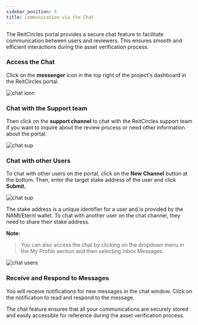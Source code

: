 ```yaml
---
sidebar_position: 4
title: Communication via the Chat
---
```



The ReitCircles portal provides a secure chat feature to facilitate communication between users and reviewers. This ensures smooth and efficient interactions during the asset verification process.


### Access the Chat

Click on the **messenger** icon in the top right of the project's dashboard in the ReitCircles portal. 


![chat icon](/img/chat/chat_icon.png)


### Chat with the Support team

Then click on the **support channel** to chat with the ReitCircles support team if you want to inquire about the review process or need other information about the portal.


![chat sup](/img/chat/sup_chan.png)

### Chat with other Users

To chat with other users on the portal, click on the **New Channel** button at the bottom. Then, enter the target stake address of the user and click **Submit.**

![chat sup](/img/chat/new_chat.png)

The stake address is a unique identifier for a user and is provided by the NAMI/Eternl wallet. To chat with another user on the chat channel, they need to share their stake address.

**Note:**
> You can also access the chat by clicking on the dropdown menu in the My Profile section and then selecting Inbox Messages.

![chat users](/img/chat/other_chat.png)


### Receive and Respond to Messages

You will receive notifications for new messages in the chat window. Click on the notification to read and respond to the message.

The chat feature ensures that all your communications are securely stored and easily accessible for reference during the asset verification process.
